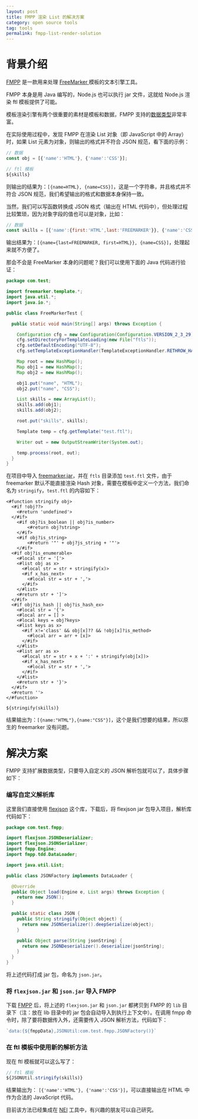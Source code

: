 ```yaml
---
layout: post
title: FMPP 渲染 List 的解决方案
category: open source tools
tag: tools
permalink: fmpp-list-render-solution
---
```


# 背景介绍

[FMPP](http://fmpp.sourceforge.net/index.html) 是一款用来处理 [FreeMarker ](https://freemarker.apache.org/) 模板的文本引擎工具。

FMPP 本身是用 Java 编写的，Node.js 也可以执行 jar 文件，这就给 Node.js 渲染 ftl 模板提供了可能。

模板渲染引擎有两个很重要的素材是模板和数据，FMPP 支持的[数据类型](http://fmpp.sourceforge.net/dataloader.html)非常丰富。

在实际使用过程中，发现 FMPP 在渲染 List 对象（即 JavaScript 中的 Array）时，如果 List 元素为对象，则输出的格式并不符合 JSON 规范，看下面的示例：

```js
// 数据
const obj = [{'name':'HTML'}, {'name':'CSS'}];
```

```js
// ftl 模板
${skills}
```

则输出的结果为：`[{name=HTML}, {name=CSS}]`，这是一个字符串，并且格式并不符合 JSON 规范，我们希望输出的格式和数据本身保持一致。

当然，我们可以写函数转换成 JSON 格式（输出在 HTML 代码中），但处理过程比较繁琐，因为对象字段的值也可以是对象，比如：

```js
// 数据
const skills = [{'name':{first:'HTML',last:'FREEMARKER'}}, {'name':'CSS'}];
```

输出结果为：`[{name={last=FREEMARKER, first=HTML}}, {name=CSS}]`，处理起来就不方便了。

那会不会是 FreeMarker 本身的问题呢？我们可以使用下面的 Java 代码进行验证：

```java
package com.test;

import freemarker.template.*;
import java.util.*;
import java.io.*;

public class FreeMarkerTest {

  public static void main(String[] args) throws Exception {

    Configuration cfg = new Configuration(Configuration.VERSION_2_3_29);
    cfg.setDirectoryForTemplateLoading(new File("ftls"));
    cfg.setDefaultEncoding("UTF-8");
    cfg.setTemplateExceptionHandler(TemplateExceptionHandler.RETHROW_HANDLER);

    Map root = new HashMap();
    Map obj1 = new HashMap();
    Map obj2 = new HashMap();

    obj1.put("name", "HTML");
    obj2.put("name", "CSS");

    List skills = new ArrayList();
    skills.add(obj1);
    skills.add(obj2);

    root.put("skills", skills);

    Template temp = cfg.getTemplate("test.ftl");

    Writer out = new OutputStreamWriter(System.out);

    temp.process(root, out);
  }
}
```

在项目中导入 [freemarker.jar](https://freemarker.apache.org/freemarkerdownload.html)，并在 `ftls` 目录添加 `test.ftl` 文件，由于 freemarker 默认不能直接渲染 Hash 对象，需要在模板中定义一个方法，我们命名为 `stringify`，`test.ftl` 的内容如下：

```shell
<#function stringify obj>
  <#if !obj??>
    <#return 'undefined'>
  </#if>
    <#if obj?is_boolean || obj?is_number>
        <#return obj?string>
    </#if>
    <#if obj?is_string>
        <#return '"' + obj?js_string + '"'>
    </#if>
  <#if obj?is_enumerable>
    <#local str = '['>
    <#list obj as x>
      <#local str = str + stringify(x)>
      <#if x_has_next>
        <#local str = str + ','>
      </#if>
    </#list>
    <#return str + ']'>
  </#if>
  <#if obj?is_hash || obj?is_hash_ex>
    <#local str = '{'>
    <#local arr = [] >
    <#local keys = obj?keys>
    <#list keys as x>
      <#if x!='class' && obj[x]?? && !obj[x]?is_method>
        <#local arr = arr + [x]>
      </#if>
    </#list>
    <#list arr as x>
      <#local str = str + x + ':' + stringify(obj[x])>
      <#if x_has_next>
        <#local str = str + ','>
      </#if>
    </#list>
    <#return str + '}'>
  </#if>
  <#return ''>
</#function>

${stringify(skills)}
```

结果输出为：`[{name:"HTML"},{name:"CSS"}]`，这个是我们想要的结果，所以原生的 freemarker 没有问题。


# 解决方案

FMPP 支持扩展数据类型，只要导入自定义的 JSON 解析包就可以了，具体步骤如下：

### 编写自定义解析库
这里我们直接使用 [flexjson](https://sourceforge.net/projects/flexjson/files/) 这个库，下载后，将 flexjson jar 包导入项目，解析库代码如下：

```java
package com.test.fmpp;

import flexjson.JSONDeserializer;
import flexjson.JSONSerializer;
import fmpp.Engine;
import fmpp.tdd.DataLoader;

import java.util.List;

public class JSONFactory implements DataLoader {

  @Override
  public Object load(Engine e, List args) throws Exception {
    return new JSON();
  }

  public static class JSON {
    public String stringify(Object object) {
      return new JSONSerializer().deepSerialize(object);
    }

    public Object parse(String jsonString) {
      return new JSONDeserializer().deserialize(jsonString);
    }
  }
}
```

将上述代码打成 jar 包，命名为 `json.jar`。


### 将 `flexjson.jar` 和 `json.jar` 导入 FMPP

下载 [FMPP](http://fmpp.sourceforge.net/index.html) 后，将上述的 `flexjson.jar` 和 `json.jar` 都拷贝到 FMPP 的 `lib` 目录下（注：放在 lib 目录中的 jar 包会自动导入到执行上下文中）。在调用 fmpp 命令时，除了要将数据传入外，还需要传入 JSON 解析方法，代码如下：

```js
`data:{${fmppData},JSONUtil:com.test.fmpp.JSONFactory()}`
```

### 在 ftl 模板中使用新的解析方法

现在 ftl 模板就可以这么写了：

```js
// ftl 模板
${JSONUtil.stringify(skills)}
```

结果输出为： `[{'name':'HTML'}, {'name':'CSS'}]`，可以直接输出在 HTML 中作为合法的 JavaScript 代码。

目前该方法已经集成在 [NEI](https://github.com/NEIAPI/nei-toolkit/blob/master/lib/node-fmpp/index.js#L44) 工具中，有兴趣的朋友可以自己研究。
